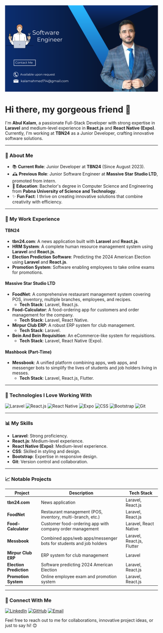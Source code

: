 ![Banner Image](./banner.png)




# Hi there, my gorgeous friend 👋

I'm **Abul Kalam**, a passionate Full-Stack Developer with strong expertise in **Laravel** and medium-level experience in **React.js** and **React Native (Expo)**. Currently, I'm working at **TBN24** as a Junior Developer, crafting innovative software solutions.

---

### 🌟 About Me
- 📚 **Current Role**: Junior Developer at **TBN24** (Since August 2023).
- 🕰️ **Previous Role**: Junior Software Engineer at **Massive Star Studio LTD**, promoted from intern.
- 📝 **Education**: Bachelor's degree in Computer Science and Engineering from **Pabna University of Science and Technology**.
- ✨ **Fun Fact**: I thrive on creating innovative solutions that combine creativity with efficiency.

---

### 🚀 My Work Experience

#### **TBN24**
- **tbn24.com**: A news application built with **Laravel** and **React.js**.
- **HRM System**: A complete human resource management system using **Laravel** and **React.js**.
- **Election Prediction Software**: Predicting the 2024 American Election using **Laravel** and **React.js**.
- **Promotion System**: Software enabling employees to take online exams for promotions.

#### **Massive Star Studio LTD**
- **FoodNet**: A comprehensive restaurant management system covering POS, inventory, multiple branches, employees, and recipes.
  - **Tech Stack**: Laravel, React.js.
- **Food-Calculator**: A food-ordering app for customers and order management for the company.
  - **Tech Stack**: Laravel, React Native.
- **Mirpur Club ERP**: A robust ERP system for club management.
  - **Tech Stack**: Laravel.
- **Bein And Bein Requisition**: An eCommerce-like system for requisitions.
  - **Tech Stack**: Laravel, React Native (Expo).

#### **Mashbook (Part-Time)**
- **Messbook**: A unified platform combining apps, web apps, and messenger bots to simplify the lives of students and job holders living in messes.
  - **Tech Stack**: Laravel, React.js, Flutter.

---

### 🔧 Technologies I Love Working With
![Laravel](https://img.shields.io/badge/Laravel-FF2D20?style=flat&logo=laravel&logoColor=white)
![React.js](https://img.shields.io/badge/React.js-61DAFB?style=flat&logo=react&logoColor=black)
![React Native](https://img.shields.io/badge/React%20Native-61DAFB?style=flat&logo=react&logoColor=black)
![Expo](https://img.shields.io/badge/Expo-000020?style=flat&logo=expo&logoColor=white)
![CSS](https://img.shields.io/badge/CSS-1572B6?style=flat&logo=css3&logoColor=white)
![Bootstrap](https://img.shields.io/badge/Bootstrap-7952B3?style=flat&logo=bootstrap&logoColor=white)
![Git](https://img.shields.io/badge/Git-F05032?style=flat&logo=git&logoColor=white)

---

### 📊 My Skills
- **Laravel**: Strong proficiency.
- **React.js**: Medium-level experience.
- **React Native (Expo)**: Medium-level experience.
- **CSS**: Skilled in styling and design.
- **Bootstrap**: Expertise in responsive design.
- **Git**: Version control and collaboration.

---

### 📈 Notable Projects
| **Project**             | **Description**                                                                                          | **Tech Stack**                    |
|-------------------------|------------------------------------------------------------------------------------------------------|-----------------------------------|
| **tbn24.com**           | News application                                                                                     | Laravel, React.js                 |
| **FoodNet**             | Restaurant management (POS, inventory, multi-branch, etc.)                                           | Laravel, React.js                 |
| **Food-Calculator**     | Customer food-ordering app with company order management                                              | Laravel, React Native             |
| **Messbook**            | Combined apps/web apps/messenger bots for students and job holders                                    | Laravel, React.js, Flutter        |
| **Mirpur Club ERP**     | ERP system for club management                                                                        | Laravel                           |
| **Election Prediction** | Software predicting 2024 American Election                                                           | Laravel, React.js                 |
| **Promotion System**    | Online employee exam and promotion system                                                            | Laravel, React.js                 |

---

### 🔗 Connect With Me
[![LinkedIn](https://img.shields.io/badge/LinkedIn-0A66C2?style=flat&logo=linkedin&logoColor=white)](https://www.linkedin.com/in/kalam-ahmed-6602701a1)
[![GitHub](https://img.shields.io/badge/GitHub-181717?style=flat&logo=github&logoColor=white)](https://github.com/kalam714)
[![Email](https://img.shields.io/badge/Email-D14836?style=flat&logo=gmail&logoColor=white)](mailto:kalamahmed714@gmail.com)

Feel free to reach out to me for collaborations, innovative project ideas, or just to say hi! 😊

